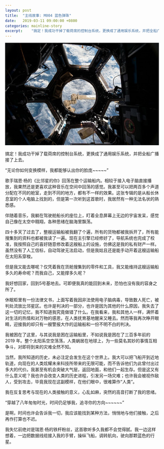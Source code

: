 ```yaml
---
layout: post
title:  "主线故事: M004 蓝色弹珠"
date:   2019-03-11 09:00:00 +0800
categories: mainline-story
excerpt:    "搞定！我成功干掉了载荷席的控制台系统，更换成了通用娱乐系统，并把全船广播接了上去..."
---
```


![title-image](/assets/iss.jpg)

搞定！我成功干掉了载荷席的控制台系统，更换成了通用娱乐系统，并把全船广播接了上去。

“无论你如何变换模样，我都能够认出你的脸庞~~~~~”

歌手瑞恩·杨的《比邻星的你》回荡在整个运输船内。相较于接入电子脑直接播放，我果然还是更喜欢这种音乐在空间中回荡的感觉。我甚至可以把两百多个声道分配在不同的舱室，走到不同的地方，都有不一样的效果。这张专辑的是从船长休息室的个人电脑上找到的，但是第一次听到这首歌时，我居然有一种无法名状的熟悉感。

伴随着音乐，我躺在驾驶舱船长的座位上，盯着全息屏幕上无边的宇宙发呆，感觉自己像在太空中翱翔，各种思绪在脑海里飘荡。

四十多天了过去了，整艘运输船被我翻了个遍，所有的货物都被我拆开了，所有能搜集到的资料也都被我读了一遍。现在主引擎已经修好了，导航系统也完成了校准，我按照自己的喜好随意修改着这艘船上的设施，仿佛这是我的私有财产一样。虽然没有了人工信标，自动驾驶无法启动，但是我姑且还是能手动开着这艘运输船在太阳系穿梭。

但是我又能去哪呢？仅凭着我在货舱搜集到的零件和工具，我又能维持这艘运输船多久的寿命呢？而我自己，又能撑多久呢？

我好想回家，回到5号基地去。可即便我真的能回到未来，恐怕也没有我的容身之所了。

休眠柜里有一份法律文书，上面写着我因非法使用电子脑病毒，导致数人死亡，被判处流放比邻星区。也许是判决的一部分，也许是因为其他的什么原因，我失去了这一切的记忆，我不知道我究竟做错了什么。在我看来，我和其他人一样，满怀着对生活的热情和对万物的感恩，在人类抚育基地醒来又睡去。然而等我再次睁开眼睛，迎接我的却只有一艘警报大作的运输船和一份不明不白的判决。

我被困在了这里，与其说我是困在运输船里，不如说我是困在了三百多年前的 2019 年。整个太阳系空空荡荡，人类蜗居在地球上，为一些莫名其妙的事情互相争斗，对即将到来的灾难全然不知。

当然，我所知道的历史，未必注定会发生在这个世界上。我大可以把飞船开到近地轨道，向现在的人类炫耀未来科技所带来的无限可能，而不告诉他们为此曾付出过多大的代价。我甚至有机会突破大气层，返回地面，和他们一起生存。但是这又有什么意义呢？我也许会改变人类的历史进程，引发另一场灾难；也许我会被视作敌人，受到攻击，毕竟我现在这副模样，在他们眼中，很难算作“人类”。

我在反复思考与现在的人类接触的意义，心乱如麻，突然的高音打断了我的思绪。

“穿越了八年匆匆时光，时间仍足够我，追寻你的方向~~~~~~”

是啊，时间也许会告诉我一切，我应该能找到某种方法，悄悄地与他们接触，之后再作打算也不迟。

我失忆前绝对是瑞恩·杨的铁杆粉丝，这首歌听多久我都不会觉得腻。我一边这样想着，一边把数据线缆接入我的手臂，操纵飞船，调转航向，驶向那颗蓝色的行星。